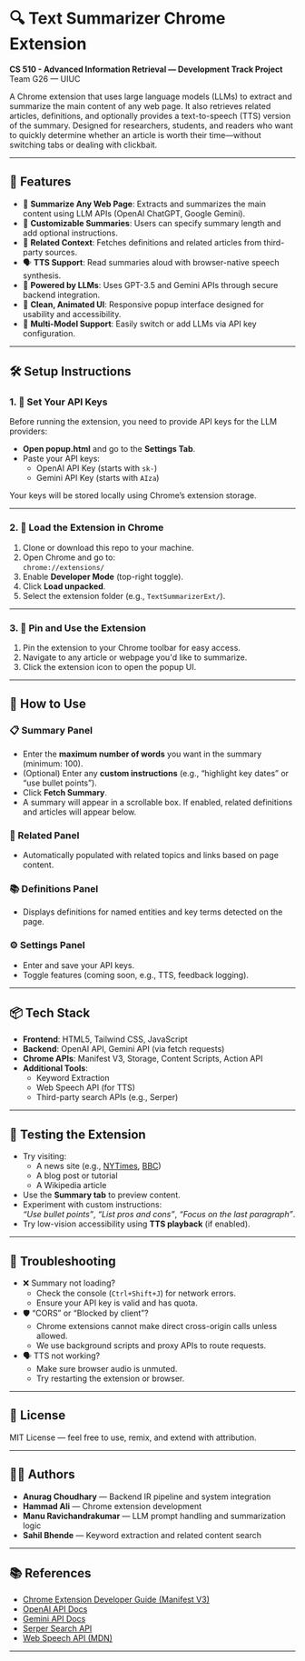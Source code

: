 # 🔍 Text Summarizer Chrome Extension

**CS 510 - Advanced Information Retrieval — Development Track Project**  
Team G26 — UIUC

A Chrome extension that uses large language models (LLMs) to extract and summarize the main content of any web page. It also retrieves related articles, definitions, and optionally provides a text-to-speech (TTS) version of the summary. Designed for researchers, students, and readers who want to quickly determine whether an article is worth their time—without switching tabs or dealing with clickbait.

---

## 🚀 Features

- 📝 **Summarize Any Web Page**: Extracts and summarizes the main content using LLM APIs (OpenAI ChatGPT, Google Gemini).
- 🎯 **Customizable Summaries**: Users can specify summary length and add optional instructions.
- 🔎 **Related Context**: Fetches definitions and related articles from third-party sources.
- 🗣️ **TTS Support**: Read summaries aloud with browser-native speech synthesis.
- 🧠 **Powered by LLMs**: Uses GPT-3.5 and Gemini APIs through secure backend integration.
- 🎨 **Clean, Animated UI**: Responsive popup interface designed for usability and accessibility.
- 🔄 **Multi-Model Support**: Easily switch or add LLMs via API key configuration.

---

## 🛠️ Setup Instructions

### 1. 🔑 Set Your API Keys

Before running the extension, you need to provide API keys for the LLM providers:

- **Open popup.html** and go to the **Settings Tab**.
- Paste your API keys:
  - OpenAI API Key (starts with `sk-`)
  - Gemini API Key (starts with `AIza`)

Your keys will be stored locally using Chrome’s extension storage.

---

### 2. 🧪 Load the Extension in Chrome

1. Clone or download this repo to your machine.
2. Open Chrome and go to:  
   `chrome://extensions/`
3. Enable **Developer Mode** (top-right toggle).
4. Click **Load unpacked**.
5. Select the extension folder (e.g., `TextSummarizerExt/`).

---

### 3. 📌 Pin and Use the Extension

1. Pin the extension to your Chrome toolbar for easy access.
2. Navigate to any article or webpage you'd like to summarize.
3. Click the extension icon to open the popup UI.

---

## 🧭 How to Use

### 📋 Summary Panel

- Enter the **maximum number of words** you want in the summary (minimum: 100).
- (Optional) Enter any **custom instructions** (e.g., “highlight key dates” or “use bullet points”).
- Click **Fetch Summary**.
- A summary will appear in a scrollable box. If enabled, related definitions and articles will appear below.

### 🧠 Related Panel

- Automatically populated with related topics and links based on page content.

### 📚 Definitions Panel

- Displays definitions for named entities and key terms detected on the page.

### ⚙ Settings Panel

- Enter and save your API keys.
- Toggle features (coming soon, e.g., TTS, feedback logging).

---

## 📦 Tech Stack

- **Frontend**: HTML5, Tailwind CSS, JavaScript
- **Backend**: OpenAI API, Gemini API (via fetch requests)
- **Chrome APIs**: Manifest V3, Storage, Content Scripts, Action API
- **Additional Tools**:
  - Keyword Extraction
  - Web Speech API (for TTS)
  - Third-party search APIs (e.g., Serper)

---

## 🧪 Testing the Extension

- Try visiting:
  - A news site (e.g., [NYTimes](https://nytimes.com), [BBC](https://bbc.com))
  - A blog post or tutorial
  - A Wikipedia article
- Use the **Summary tab** to preview content.
- Experiment with custom instructions:  
  _“Use bullet points”_, _“List pros and cons”_, _“Focus on the last paragraph”_.
- Try low-vision accessibility using **TTS playback** (if enabled).

---

## 🧯 Troubleshooting

- ❌ Summary not loading?
  - Check the console (`Ctrl+Shift+J`) for network errors.
  - Ensure your API key is valid and has quota.
- 🛡️ “CORS” or “Blocked by client”?
  - Chrome extensions cannot make direct cross-origin calls unless allowed.
  - We use background scripts and proxy APIs to route requests.
- 🗣️ TTS not working?
  - Make sure browser audio is unmuted.
  - Try restarting the extension or browser.

---

## 📜 License

MIT License — feel free to use, remix, and extend with attribution.

---

## 👨‍💻 Authors

- **Anurag Choudhary** — Backend IR pipeline and system integration  
- **Hammad Ali** — Chrome extension development  
- **Manu Ravichandrakumar** — LLM prompt handling and summarization logic  
- **Sahil Bhende** — Keyword extraction and related content search

---

## 📚 References

- [Chrome Extension Developer Guide (Manifest V3)](https://developer.chrome.com/docs/extensions/mv3/)
- [OpenAI API Docs](https://platform.openai.com/docs)
- [Gemini API Docs](https://ai.google.dev/)
- [Serper Search API](https://serper.dev/)
- [Web Speech API (MDN)](https://developer.mozilla.org/en-US/docs/Web/API/Web_Speech_API)

---

